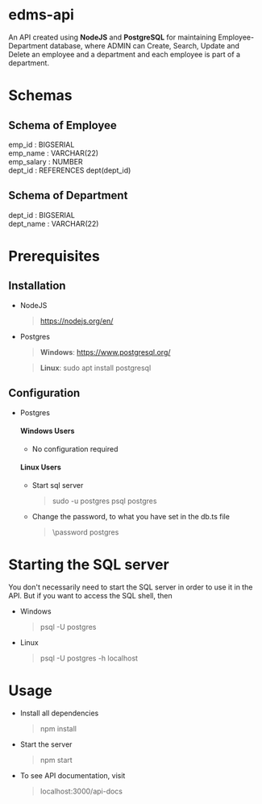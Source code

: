 # edms-api
An API created using **NodeJS** and **PostgreSQL** for maintaining Employee-Department database, where ADMIN can Create, Search, Update and Delete an employee and a department and each employee is part of a department.

# Schemas
## Schema of Employee
emp_id : BIGSERIAL \
emp_name : VARCHAR(22) \
emp_salary : NUMBER \
dept_id : REFERENCES dept(dept_id)

## Schema of Department
dept_id : BIGSERIAL \
dept_name : VARCHAR(22)

# Prerequisites
## Installation
- NodeJS

  > https://nodejs.org/en/
- Postgres

  > **Windows**: https://www.postgresql.org/

  > **Linux**: sudo apt install postgresql

## Configuration
- Postgres
  #### Windows Users
  - No configuration required
  #### Linux Users
  - Start sql server
  
    > sudo -u postgres psql postgres
  - Change the password, to what you have set in the db.ts file
  
    > \password postgres

# Starting the SQL server
You don't necessarily need to start the SQL server in order to use it in the API. But if you want to access the SQL shell, then

- Windows

  > psql -U postgres
- Linux

  > psql -U postgres -h localhost

# Usage
- Install all dependencies

  > npm install
- Start the server

  > npm start
- To see API documentation, visit

  > localhost:3000/api-docs
